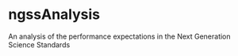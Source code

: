# ngssAnalysis
An analysis of the performance expectations in the Next Generation Science Standards
